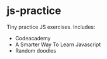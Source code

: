 # js-practice
Tiny practice JS exercises. Includes:
- Codeacademy
- A Smarter Way To Learn Javascript
- Random doodles
